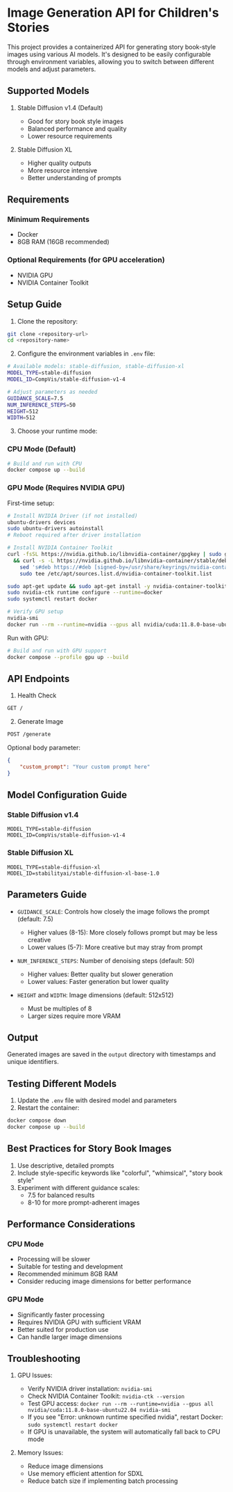# Image Generation API for Children's Stories

This project provides a containerized API for generating story book-style images using various AI models. It's designed to be easily configurable through environment variables, allowing you to switch between different models and adjust parameters.

## Supported Models

1. Stable Diffusion v1.4 (Default)
   - Good for story book style images
   - Balanced performance and quality
   - Lower resource requirements

2. Stable Diffusion XL
   - Higher quality outputs
   - More resource intensive
   - Better understanding of prompts

## Requirements

### Minimum Requirements
- Docker
- 8GB RAM (16GB recommended)

### Optional Requirements (for GPU acceleration)
- NVIDIA GPU
- NVIDIA Container Toolkit

## Setup Guide

1. Clone the repository:
```bash
git clone <repository-url>
cd <repository-name>
```

2. Configure the environment variables in `.env` file:
```bash
# Available models: stable-diffusion, stable-diffusion-xl
MODEL_TYPE=stable-diffusion
MODEL_ID=CompVis/stable-diffusion-v1-4

# Adjust parameters as needed
GUIDANCE_SCALE=7.5
NUM_INFERENCE_STEPS=50
HEIGHT=512
WIDTH=512
```

3. Choose your runtime mode:

### CPU Mode (Default)
```bash
# Build and run with CPU
docker compose up --build
```

### GPU Mode (Requires NVIDIA GPU)
First-time setup:
```bash
# Install NVIDIA Driver (if not installed)
ubuntu-drivers devices
sudo ubuntu-drivers autoinstall
# Reboot required after driver installation

# Install NVIDIA Container Toolkit
curl -fsSL https://nvidia.github.io/libnvidia-container/gpgkey | sudo gpg --dearmor -o /usr/share/keyrings/nvidia-container-toolkit-keyring.gpg \
  && curl -s -L https://nvidia.github.io/libnvidia-container/stable/deb/nvidia-container-toolkit.list | \
    sed 's#deb https://#deb [signed-by=/usr/share/keyrings/nvidia-container-toolkit-keyring.gpg] https://#g' | \
    sudo tee /etc/apt/sources.list.d/nvidia-container-toolkit.list

sudo apt-get update && sudo apt-get install -y nvidia-container-toolkit
sudo nvidia-ctk runtime configure --runtime=docker
sudo systemctl restart docker

# Verify GPU setup
nvidia-smi
docker run --rm --runtime=nvidia --gpus all nvidia/cuda:11.8.0-base-ubuntu22.04 nvidia-smi
```

Run with GPU:
```bash
# Build and run with GPU support
docker compose --profile gpu up --build
```

## API Endpoints

1. Health Check
```bash
GET /
```

2. Generate Image
```bash
POST /generate
```
Optional body parameter:
```json
{
    "custom_prompt": "Your custom prompt here"
}
```

## Model Configuration Guide

### Stable Diffusion v1.4
```env
MODEL_TYPE=stable-diffusion
MODEL_ID=CompVis/stable-diffusion-v1-4
```

### Stable Diffusion XL
```env
MODEL_TYPE=stable-diffusion-xl
MODEL_ID=stabilityai/stable-diffusion-xl-base-1.0
```

## Parameters Guide

- `GUIDANCE_SCALE`: Controls how closely the image follows the prompt (default: 7.5)
  - Higher values (8-15): More closely follows prompt but may be less creative
  - Lower values (5-7): More creative but may stray from prompt

- `NUM_INFERENCE_STEPS`: Number of denoising steps (default: 50)
  - Higher values: Better quality but slower generation
  - Lower values: Faster generation but lower quality

- `HEIGHT` and `WIDTH`: Image dimensions (default: 512x512)
  - Must be multiples of 8
  - Larger sizes require more VRAM

## Output

Generated images are saved in the `output` directory with timestamps and unique identifiers.

## Testing Different Models

1. Update the `.env` file with desired model and parameters
2. Restart the container:
```bash
docker compose down
docker compose up --build
```

## Best Practices for Story Book Images

1. Use descriptive, detailed prompts
2. Include style-specific keywords like "colorful", "whimsical", "story book style"
3. Experiment with different guidance scales:
   - 7.5 for balanced results
   - 8-10 for more prompt-adherent images

## Performance Considerations

### CPU Mode
- Processing will be slower
- Suitable for testing and development
- Recommended minimum 8GB RAM
- Consider reducing image dimensions for better performance

### GPU Mode
- Significantly faster processing
- Requires NVIDIA GPU with sufficient VRAM
- Better suited for production use
- Can handle larger image dimensions

## Troubleshooting

1. GPU Issues:
   - Verify NVIDIA driver installation: `nvidia-smi`
   - Check NVIDIA Container Toolkit: `nvidia-ctk --version`
   - Test GPU access: `docker run --rm --runtime=nvidia --gpus all nvidia/cuda:11.8.0-base-ubuntu22.04 nvidia-smi`
   - If you see "Error: unknown runtime specified nvidia", restart Docker: `sudo systemctl restart docker`
   - If GPU is unavailable, the system will automatically fall back to CPU mode

2. Memory Issues:
   - Reduce image dimensions
   - Use memory efficient attention for SDXL
   - Reduce batch size if implementing batch processing
